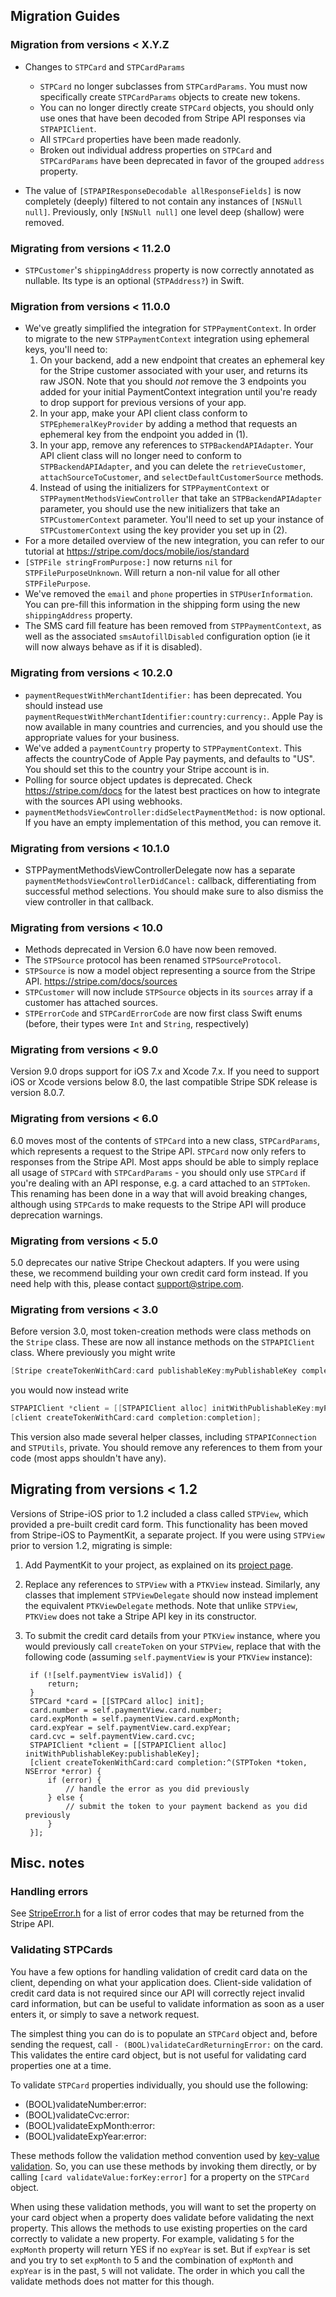 ## Migration Guides

### Migration from versions < X.Y.Z
* Changes to `STPCard` and `STPCardParams`
  * `STPCard` no longer subclasses from `STPCardParams`. You must now specifically create `STPCardParams` objects to create new tokens.
  * You can no longer directly create `STPCard` objects, you should only use ones that have been decoded from Stripe API responses via `STPAPIClient`.
  * All `STPCard` properties have been made readonly.
  * Broken out individual address properties on `STPCard` and `STPCardParams` have been deprecated in favor of the grouped `address` property.

* The value of `[STPAPIResponseDecodable allResponseFields]` is now completely (deeply) filtered to not contain any instances of `[NSNull null]`. Previously, only `[NSNull null]` one level deep (shallow) were removed.

### Migrating from versions < 11.2.0
* `STPCustomer`'s `shippingAddress` property is now correctly annotated as nullable. Its type is an optional (`STPAddress?`) in Swift.

### Migration from versions < 11.0.0
- We've greatly simplified the integration for `STPPaymentContext`. In order to migrate to the new `STPPaymentContext` integration using ephemeral keys, you'll need to:
  1. On your backend, add a new endpoint that creates an ephemeral key for the Stripe customer associated with your user, and returns its raw JSON. Note that you should _not_ remove the 3 endpoints you added for your initial PaymentContext integration until you're ready to drop support for previous versions of your app.
  2. In your app, make your API client class conform to `STPEphemeralKeyProvider` by adding a method that requests an ephemeral key from the endpoint you added in (1).
  3. In your app, remove any references to `STPBackendAPIAdapter`. Your API client class will no longer need to conform to `STPBackendAPIAdapter`, and you can delete the `retrieveCustomer`, `attachSourceToCustomer`, and `selectDefaultCustomerSource` methods.
  4. Instead of using the initializers for `STPPaymentContext` or `STPPaymentMethodsViewController` that take an `STPBackendAPIAdapter` parameter, you should use the new initializers that take an `STPCustomerContext` parameter. You'll need to set up your instance of `STPCustomerContext` using the key provider you set up in (2).
- For a more detailed overview of the new integration, you can refer to our tutorial at https://stripe.com/docs/mobile/ios/standard
- `[STPFile stringFromPurpose:]` now returns `nil` for `STPFilePurposeUnknown`. Will return a non-nil value for all other `STPFilePurpose`.
- We've removed the `email` and `phone` properties in `STPUserInformation`. You can pre-fill this information in the shipping form using the new `shippingAddress` property.
- The SMS card fill feature has been removed from `STPPaymentContext`, as well as the associated `smsAutofillDisabled` configuration option (ie it will now always behave as if it is disabled).

### Migrating from versions < 10.2.0
- `paymentRequestWithMerchantIdentifier:` has been deprecated. You should instead use `paymentRequestWithMerchantIdentifier:country:currency:`. Apple Pay is now available in many countries and currencies, and you should use the appropriate values for your business.
- We've added a `paymentCountry` property to `STPPaymentContext`. This affects the countryCode of Apple Pay payments, and defaults to "US". You should set this to the country your Stripe account is in.
- Polling for source object updates is deprecated. Check https://stripe.com/docs for the latest best practices on how to integrate with the sources API using webhooks.
- `paymentMethodsViewController:didSelectPaymentMethod:` is now optional. If you have an empty implementation of this method, you can remove it.

### Migrating from versions < 10.1.0

- STPPaymentMethodsViewControllerDelegate now has a separate `paymentMethodsViewControllerDidCancel:` callback, differentiating from successful method selections. You should make sure to also dismiss the view controller in that callback.

### Migrating from versions < 10.0

- Methods deprecated in Version 6.0 have now been removed.
- The `STPSource` protocol has been renamed `STPSourceProtocol`.
- `STPSource` is now a model object representing a source from the Stripe API. https://stripe.com/docs/sources
- `STPCustomer` will now include `STPSource` objects in its `sources` array if a customer has attached sources.
- `STPErrorCode` and `STPCardErrorCode` are now first class Swift enums (before, their types were `Int` and `String`, respectively)

### Migrating from versions < 9.0

Version 9.0 drops support for iOS 7.x and Xcode 7.x. If you need to support iOS or Xcode versions below 8.0, the last compatible Stripe SDK release is version 8.0.7.

### Migrating from versions < 6.0

6.0 moves most of the contents of `STPCard` into a new class, `STPCardParams`, which represents a request to the Stripe API. `STPCard` now only refers to responses from the Stripe API. Most apps should be able to simply replace all usage of `STPCard` with `STPCardParams` - you should only use `STPCard` if you're dealing with an API response, e.g. a card attached to an `STPToken`. This renaming has been done in a way that will avoid breaking changes, although using `STPCard`s to make requests to the Stripe API will produce deprecation warnings.

### Migrating from versions < 5.0

5.0 deprecates our native Stripe Checkout adapters. If you were using these, we recommend building your own credit card form instead. If you need help with this, please contact support@stripe.com.

### Migrating from versions < 3.0

Before version 3.0, most token-creation methods were class methods on the `Stripe` class. These are now all instance methods on the `STPAPIClient` class. Where previously you might write
```objective-c
[Stripe createTokenWithCard:card publishableKey:myPublishableKey completion:completion];
```
you would now instead write
```objective-c
STPAPIClient *client = [[STPAPIClient alloc] initWithPublishableKey:myPublishableKey];
[client createTokenWithCard:card completion:completion];
```
This version also made several helper classes, including `STPAPIConnection` and `STPUtils`, private. You should remove any references to them from your code (most apps shouldn't have any).

## Migrating from versions < 1.2

Versions of Stripe-iOS prior to 1.2 included a class called `STPView`, which provided a pre-built credit card form. This functionality has been moved from Stripe-iOS to PaymentKit, a separate project. If you were using `STPView` prior to version 1.2, migrating is simple:

1. Add PaymentKit to your project, as explained on its [project page](https://github.com/stripe/PaymentKit).
2. Replace any references to `STPView` with a `PTKView` instead. Similarly, any classes that implement `STPViewDelegate` should now instead implement the equivalent `PTKViewDelegate` methods. Note that unlike `STPView`, `PTKView` does not take a Stripe API key in its constructor.
3. To submit the credit card details from your `PTKView` instance, where you would previously call `createToken` on your `STPView`, replace that with the following code (assuming `self.paymentView` is your `PTKView` instance):

        if (![self.paymentView isValid]) {
            return;
        }
        STPCard *card = [[STPCard alloc] init];
        card.number = self.paymentView.card.number;
        card.expMonth = self.paymentView.card.expMonth;
        card.expYear = self.paymentView.card.expYear;
        card.cvc = self.paymentView.card.cvc;
        STPAPIClient *client = [[STPAPIClient alloc] initWithPublishableKey:publishableKey];
        [client createTokenWithCard:card completion:^(STPToken *token, NSError *error) {
            if (error) {
                // handle the error as you did previously
            } else {
                // submit the token to your payment backend as you did previously
            }
        }];

## Misc. notes

### Handling errors

See [StripeError.h](https://github.com/stripe/stripe-ios/blob/master/Stripe/PublicHeaders/StripeError.h) for a list of error codes that may be returned from the Stripe API.

### Validating STPCards

You have a few options for handling validation of credit card data on the client, depending on what your application does.  Client-side validation of credit card data is not required since our API will correctly reject invalid card information, but can be useful to validate information as soon as a user enters it, or simply to save a network request.

The simplest thing you can do is to populate an `STPCard` object and, before sending the request, call `- (BOOL)validateCardReturningError:` on the card.  This validates the entire card object, but is not useful for validating card properties one at a time.

To validate `STPCard` properties individually, you should use the following:

 - (BOOL)validateNumber:error:
 - (BOOL)validateCvc:error:
 - (BOOL)validateExpMonth:error:
 - (BOOL)validateExpYear:error:

These methods follow the validation method convention used by [key-value validation](http://developer.apple.com/library/mac/#documentation/cocoa/conceptual/KeyValueCoding/Articles/Validation.html).  So, you can use these methods by invoking them directly, or by calling `[card validateValue:forKey:error]` for a property on the `STPCard` object.

When using these validation methods, you will want to set the property on your card object when a property does validate before validating the next property.  This allows the methods to use existing properties on the card correctly to validate a new property.  For example, validating `5` for the `expMonth` property will return YES if no `expYear` is set.  But if `expYear` is set and you try to set `expMonth` to 5 and the combination of `expMonth` and `expYear` is in the past, `5` will not validate.  The order in which you call the validate methods does not matter for this though.
